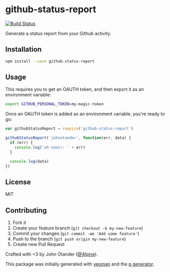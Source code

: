# github-status-report

[![Build Status](https://secure.travis-ci.org/johnotander/github-status-report.png?branch=master)](https://travis-ci.org/johnotander/github-status-report)

Generate a status report from your Github activity.

## Installation

```bash
npm install --save github-status-report
```

## Usage

This requires you to get an OAUTH token, and then export it as an environment variable:

```bash
export GITHUB_PERSONAL_TOKEN=my-magic-token
```

Once an OAUTH token is added as an environment variable, you're ready to go:

```javascript
var githubStatusReport = require('github-status-report')

githubStatusReport('johnotander', function(err, data) {
  if (err) {
    console.log('oh noes!: ' + err)
  }

  console.log(data)
})
```

## License

MIT

## Contributing

1. Fork it
2. Create your feature branch (`git checkout -b my-new-feature`)
3. Commit your changes (`git commit -am 'Add some feature'`)
4. Push to the branch (`git push origin my-new-feature`)
5. Create new Pull Request

Crafted with <3 by John Otander ([@4lpine](https://twitter.com/4lpine)).

This package was initially generated with [yeoman](http://yeoman.io) and the [p generator](https://github.com/johnotander/generator-p.git).
